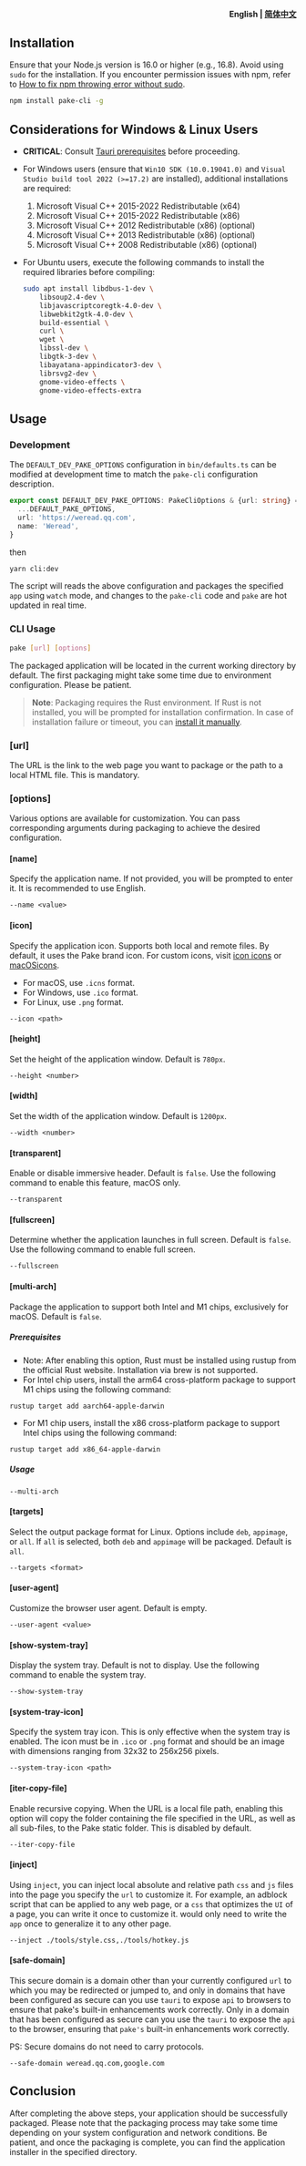 <h4 align="right"><strong>English</strong> | <a href="https://github.com/tw93/Pake/blob/master/bin/README_CN.md">简体中文</a></h4>

## Installation

Ensure that your Node.js version is 16.0 or higher (e.g., 16.8). Avoid using `sudo` for the installation. If you encounter permission issues with npm, refer to [How to fix npm throwing error without sudo](https://stackoverflow.com/questions/16151018/how-to-fix-npm-throwing-error-without-sudo).

```bash
npm install pake-cli -g 
```

## Considerations for Windows & Linux Users

- **CRITICAL**: Consult [Tauri prerequisites](https://tauri.app/v1/guides/getting-started/prerequisites) before proceeding.
- For Windows users (ensure that `Win10 SDK (10.0.19041.0)` and `Visual Studio build tool 2022 (>=17.2)` are installed), additional installations are required:

  1. Microsoft Visual C++ 2015-2022 Redistributable (x64)
  2. Microsoft Visual C++ 2015-2022 Redistributable (x86)
  3. Microsoft Visual C++ 2012 Redistributable (x86) (optional)
  4. Microsoft Visual C++ 2013 Redistributable (x86) (optional)
  5. Microsoft Visual C++ 2008 Redistributable (x86) (optional)

- For Ubuntu users, execute the following commands to install the required libraries before compiling:

  ```bash
  sudo apt install libdbus-1-dev \
      libsoup2.4-dev \
      libjavascriptcoregtk-4.0-dev \
      libwebkit2gtk-4.0-dev \
      build-essential \
      curl \
      wget \
      libssl-dev \
      libgtk-3-dev \
      libayatana-appindicator3-dev \
      librsvg2-dev \
      gnome-video-effects \
      gnome-video-effects-extra
  ```

## Usage

### Development
The `DEFAULT_DEV_PAKE_OPTIONS` configuration in `bin/defaults.ts` can be modified at development time to match the `pake-cli` configuration description.

```typescript
export const DEFAULT_DEV_PAKE_OPTIONS: PakeCliOptions & {url: string} = {
  ...DEFAULT_PAKE_OPTIONS,
  url: 'https://weread.qq.com',
  name: 'Weread',
}
```

then


```bash
yarn cli:dev
```

The script will reads the above configuration and packages the specified `app` using `watch` mode, and changes to the `pake-cli` code and `pake` are hot updated in real time.

### CLI Usage

```bash
pake [url] [options]
```

The packaged application will be located in the current working directory by default. The first packaging might take some time due to environment configuration. Please be patient.

> **Note**: Packaging requires the Rust environment. If Rust is not installed, you will be prompted for installation confirmation. In case of installation failure or timeout, you can [install it manually](https://www.rust-lang.org/tools/install).

### [url]

The URL is the link to the web page you want to package or the path to a local HTML file. This is mandatory.

### [options]

Various options are available for customization. You can pass corresponding arguments during packaging to achieve the desired configuration.

#### [name]

Specify the application name. If not provided, you will be prompted to enter it. It is recommended to use English.

```shell
--name <value>
```

#### [icon]

Specify the application icon. Supports both local and remote files. By default, it uses the Pake brand icon. For custom icons, visit [icon icons](https://icon-icons.com) or [macOSicons](https://macosicons.com/#/).

- For macOS, use `.icns` format.
- For Windows, use `.ico` format.
- For Linux, use `.png` format.

```shell
--icon <path>
```

#### [height]

Set the height of the application window. Default is `780px`.

```shell
--height <number>
```

#### [width]

Set the width of the application window. Default is `1200px`.

```shell
--width <number>
```

#### [transparent]

Enable or disable immersive header. Default is `false`. Use the following command to enable this feature, macOS only.

```shell
--transparent
```

#### [fullscreen]

Determine whether the application launches in full screen. Default is `false`. Use the following command to enable full screen.

```shell
--fullscreen
```

#### [multi-arch]

Package the application to support both Intel and M1 chips, exclusively for macOS. Default is `false`.

##### Prerequisites

- Note: After enabling this option, Rust must be installed using rustup from the official Rust website. Installation via brew is not supported.
- For Intel chip users, install the arm64 cross-platform package to support M1 chips using the following command:

```shell
rustup target add aarch64-apple-darwin
```

- For M1 chip users, install the x86 cross-platform package to support Intel chips using the following command:

```shell
rustup target add x86_64-apple-darwin
```

##### Usage

```shell
--multi-arch
```

#### [targets]

Select the output package format for Linux. Options include `deb`, `appimage`, or `all`. If `all` is selected, both `deb` and `appimage` will be packaged. Default is `all`.

```shell
--targets <format>
```

#### [user-agent]

Customize the browser user agent. Default is empty.

```shell
--user-agent <value>
```

#### [show-system-tray]

Display the system tray. Default is not to display. Use the following command to enable the system tray.

```shell
--show-system-tray
```

#### [system-tray-icon]

Specify the system tray icon. This is only effective when the system tray is enabled. The icon must be in `.ico` or `.png` format and should be an image with dimensions ranging from 32x32 to 256x256 pixels.

```shell
--system-tray-icon <path>
```

#### [iter-copy-file]

Enable recursive copying. When the URL is a local file path, enabling this option will copy the folder containing the file specified in the URL, as well as all sub-files, to the Pake static folder. This is disabled by default.

```shell
--iter-copy-file
```

#### [inject]
Using `inject`, you can inject local absolute and relative path `css` and `js` files into the page you specify the `url` to customize it.  For example, an adblock script that can be applied to any web page, or a `css` that optimizes the `UI` of a page, you can write it once to customize it. would only need to write the `app` once to generalize it to any other page.

```shell
--inject ./tools/style.css,./tools/hotkey.js
```

#### [safe-domain]
This secure domain is a domain other than your currently configured `url` to which you may be redirected or jumped to, and only in domains that have been configured as secure can you use `tauri` to expose `api` to browsers to ensure that pake's built-in enhancements work correctly. Only in a domain that has been configured as secure can you use the `tauri` to expose the `api` to the browser, ensuring that `pake's` built-in enhancements work correctly.

PS: Secure domains do not need to carry protocols.


```shell
--safe-domain weread.qq.com,google.com
```

## Conclusion

After completing the above steps, your application should be successfully packaged. Please note that the packaging process may take some time depending on your system configuration and network conditions. Be patient, and once the packaging is complete, you can find the application installer in the specified directory.

